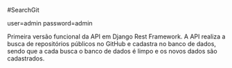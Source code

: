 #SearchGit

user=admin
password=admin

Primeira versão funcional da API em Django Rest Framework.
A API realiza a busca de repositórios públicos no GitHub e cadastra no banco de dados, sendo que a cada busca o banco de dados é limpo e os novos dados são cadastrados.
